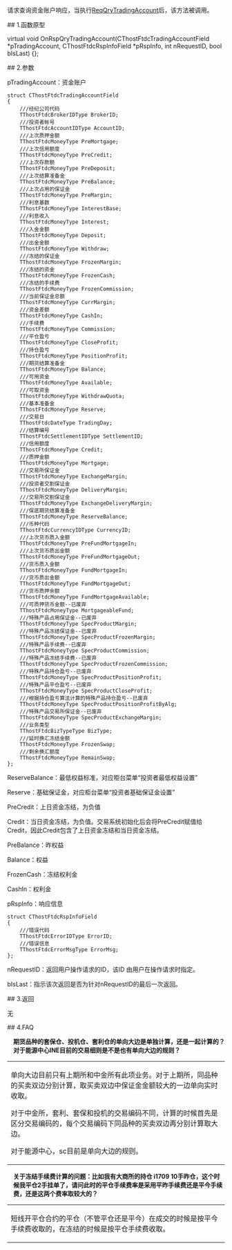 <p>请求查询资金账户响应，当执行<a href="../../CTHOSTFTDCTRADERSPI/REQQRYTRADINGACCOUNT/">ReqQryTradingAccount</a>后，该方法被调用。</p>
<span class="anchor" id="29a4d184-64b5-435d-aefc-76fa8be87ab8"></span>
## 1.函数原型
<p>virtual void OnRspQryTradingAccount(CThostFtdcTradingAccountField *pTradingAccount, CThostFtdcRspInfoField *pRspInfo, int nRequestID, bool bIsLast) {};</p>
<span class="anchor" id="918537b0-9925-498f-8de2-039aff152e9d"></span>
## 2.参数
<p>pTradingAccount：资金账户</p>
<pre><code>struct CThostFtdcTradingAccountField
{
    ///经纪公司代码
    TThostFtdcBrokerIDType BrokerID;
    ///投资者帐号
    TThostFtdcAccountIDType AccountID;
    ///上次质押金额
    TThostFtdcMoneyType PreMortgage;
    ///上次信用额度
    TThostFtdcMoneyType PreCredit;
    ///上次存款额
    TThostFtdcMoneyType PreDeposit;
    ///上次结算准备金
    TThostFtdcMoneyType PreBalance;
    ///上次占用的保证金
    TThostFtdcMoneyType PreMargin;
    ///利息基数
    TThostFtdcMoneyType InterestBase;
    ///利息收入
    TThostFtdcMoneyType Interest;
    ///入金金额
    TThostFtdcMoneyType Deposit;
    ///出金金额
    TThostFtdcMoneyType Withdraw;
    ///冻结的保证金
    TThostFtdcMoneyType FrozenMargin;
    ///冻结的资金
    TThostFtdcMoneyType FrozenCash;
    ///冻结的手续费
    TThostFtdcMoneyType FrozenCommission;
    ///当前保证金总额
    TThostFtdcMoneyType CurrMargin;
    ///资金差额
    TThostFtdcMoneyType CashIn;
    ///手续费
    TThostFtdcMoneyType Commission;
    ///平仓盈亏
    TThostFtdcMoneyType CloseProfit;
    ///持仓盈亏
    TThostFtdcMoneyType PositionProfit;
    ///期货结算准备金
    TThostFtdcMoneyType Balance;
    ///可用资金
    TThostFtdcMoneyType Available;
    ///可取资金
    TThostFtdcMoneyType WithdrawQuota;
    ///基本准备金
    TThostFtdcMoneyType Reserve;
    ///交易日
    TThostFtdcDateType TradingDay;
    ///结算编号
    TThostFtdcSettlementIDType SettlementID;
    ///信用额度
    TThostFtdcMoneyType Credit;
    ///质押金额
    TThostFtdcMoneyType Mortgage;
    ///交易所保证金
    TThostFtdcMoneyType ExchangeMargin;
    ///投资者交割保证金
    TThostFtdcMoneyType DeliveryMargin;
    ///交易所交割保证金
    TThostFtdcMoneyType ExchangeDeliveryMargin;
    ///保底期货结算准备金
    TThostFtdcMoneyType ReserveBalance;
    ///币种代码
    TThostFtdcCurrencyIDType CurrencyID;
    ///上次货币质入金额
    TThostFtdcMoneyType PreFundMortgageIn;
    ///上次货币质出金额
    TThostFtdcMoneyType PreFundMortgageOut;
    ///货币质入金额
    TThostFtdcMoneyType FundMortgageIn;
    ///货币质出金额
    TThostFtdcMoneyType FundMortgageOut;
    ///货币质押余额
    TThostFtdcMoneyType FundMortgageAvailable;
    ///可质押货币金额--已废弃
    TThostFtdcMoneyType MortgageableFund;
    ///特殊产品占用保证金--已废弃
    TThostFtdcMoneyType SpecProductMargin;
    ///特殊产品冻结保证金--已废弃 
    TThostFtdcMoneyType SpecProductFrozenMargin;
    ///特殊产品手续费--已废弃
    TThostFtdcMoneyType SpecProductCommission;
    ///特殊产品冻结手续费--已废弃
    TThostFtdcMoneyType SpecProductFrozenCommission;
    ///特殊产品持仓盈亏--已废弃
    TThostFtdcMoneyType SpecProductPositionProfit;
    ///特殊产品平仓盈亏--已废弃
    TThostFtdcMoneyType SpecProductCloseProfit;
    ///根据持仓盈亏算法计算的特殊产品持仓盈亏--已废弃
    TThostFtdcMoneyType SpecProductPositionProfitByAlg;
    ///特殊产品交易所保证金--已废弃
    TThostFtdcMoneyType SpecProductExchangeMargin;
    ///业务类型
    TThostFtdcBizTypeType BizType;
    ///延时换汇冻结金额
    TThostFtdcMoneyType FrozenSwap;
    ///剩余换汇额度
    TThostFtdcMoneyType RemainSwap;
};
</code></pre>
<p><span alt="" id="anchor-id-01"></span> </p>
<p>ReserveBalance：最低权益标准，对应柜台菜单“投资者最低权益设置”</p>
<p>Reserve：基础保证金，对应柜台菜单“投资者基础保证金设置”</p>
<p>PreCredit：上日资金冻结，为负值</p>
<p>Credit：当日资金冻结，为负值。交易系统初始化后会将PreCredit赋值给Credit，因此Credit包含了上日资金冻结和当日资金冻结。</p>
<p>PreBalance：昨权益</p>
<p>Balance：权益</p>
<p>FrozenCash：冻结权利金</p>
<p>CashIn：权利金</p>
<p>pRspInfo：响应信息</p>
<pre><code>struct CThostFtdcRspInfoField
{
    ///错误代码
    TThostFtdcErrorIDType ErrorID;
    ///错误信息
    TThostFtdcErrorMsgType ErrorMsg;
};
</code></pre>
<p>nRequestID：返回用户操作请求的ID，该ID 由用户在操作请求时指定。</p>
<p>bIsLast：指示该次返回是否为针对nRequestID的最后一次返回。</p>
<span class="anchor" id="6c44f074-9b4b-4287-8c63-608541f2b26a"></span>
## 3.返回
<p>无</p>
<span class="anchor" id="556bcf74-213c-41e3-80a5-608e33608db9"></span>
## 4.FAQ
<p><div class="region_i"><p class="region_header" id="region_header_1" style="padding-left: 1em;font-weight : bold;text-indent: 0px;text-align: left;">期货品种的套保仓、投机仓、套利仓的单向大边是单独计算，还是一起计算的？对于能源中心INE目前的交易细则是不是也有单向大边的规则？</p><div class="region_panel" id="region_panel_1" style="display:block;"><table><tr><td>
<p>单向大边目前只有上期所和中金所有此项业务。对于上期所，同品种的买卖双边分别计算，取买卖双边中保证金金额较大的一边单向实时收取。</p>
<p>对于中金所，套利、套保和投机的交易编码不同，计算的时候首先是区分交易编码的，每个交易编码下同品种的买卖双边再分别计算取大边。</p>
<p>对于能源中心，sc目前是单向大边的规则。</p>
</td></tr></table>
</div><p class="region_tail" id="region_tail_1" style="border-top-color:transparent;border-bottom-width:0;"></p></div></p>
<p><div class="region_i"><p class="region_header" id="region_header_2" style="padding-left: 1em;font-weight : bold;text-indent: 0px;text-align: left;">关于冻结手续费计算的问题：比如我有大商所的持仓 i1709 10手昨仓，这个时候我平仓2手挂单了，请问此时的平仓手续费率是采用平昨手续费还是平今手续费，还是这两个费率取较大的？</p><div class="region_panel" id="region_panel_2" style="display:block;"><table><tr><td>
<p>短线开平仓合约的平仓（不管平仓还是平今）在成交的时候是按平今手续费收取的，在冻结的时候是按平仓手续费收取。</p>
</td></tr></table>
</div><p class="region_tail" id="region_tail_2" style="border-top-color:transparent;border-bottom-width:0;"></p></div></p>
